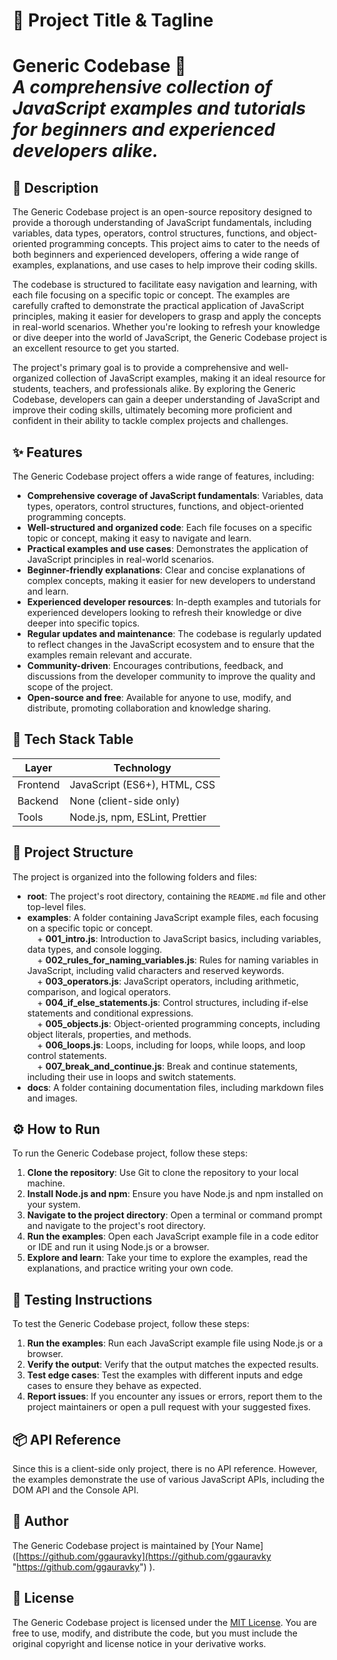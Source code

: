 🚀 Project Title & Tagline  
==========================  
**Generic Codebase** 🌟  
_A comprehensive collection of JavaScript examples and tutorials for beginners and experienced developers alike._  
==============================================

📖 Description  
---------------  
The Generic Codebase project is an open-source repository designed to provide a thorough understanding of JavaScript fundamentals, including variables, data types, operators, control structures, functions, and object-oriented programming concepts. This project aims to cater to the needs of both beginners and experienced developers, offering a wide range of examples, explanations, and use cases to help improve their coding skills.

The codebase is structured to facilitate easy navigation and learning, with each file focusing on a specific topic or concept. The examples are carefully crafted to demonstrate the practical application of JavaScript principles, making it easier for developers to grasp and apply the concepts in real-world scenarios. Whether you're looking to refresh your knowledge or dive deeper into the world of JavaScript, the Generic Codebase project is an excellent resource to get you started.

The project's primary goal is to provide a comprehensive and well-organized collection of JavaScript examples, making it an ideal resource for students, teachers, and professionals alike. By exploring the Generic Codebase, developers can gain a deeper understanding of JavaScript and improve their coding skills, ultimately becoming more proficient and confident in their ability to tackle complex projects and challenges.

✨ Features  
-----------  
The Generic Codebase project offers a wide range of features, including:  
* **Comprehensive coverage of JavaScript fundamentals**: Variables, data types, operators, control structures, functions, and object-oriented programming concepts.  
* **Well-structured and organized code**: Each file focuses on a specific topic or concept, making it easy to navigate and learn.  
* **Practical examples and use cases**: Demonstrates the application of JavaScript principles in real-world scenarios.  
* **Beginner-friendly explanations**: Clear and concise explanations of complex concepts, making it easier for new developers to understand and learn.  
* **Experienced developer resources**: In-depth examples and tutorials for experienced developers looking to refresh their knowledge or dive deeper into specific topics.  
* **Regular updates and maintenance**: The codebase is regularly updated to reflect changes in the JavaScript ecosystem and to ensure that the examples remain relevant and accurate.  
* **Community-driven**: Encourages contributions, feedback, and discussions from the developer community to improve the quality and scope of the project.  
* **Open-source and free**: Available for anyone to use, modify, and distribute, promoting collaboration and knowledge sharing.

🧰 Tech Stack Table  
-------------------  
| **Layer** | **Technology** |  
| --- | --- |  
| Frontend | JavaScript (ES6+), HTML, CSS |  
| Backend | None (client-side only) |  
| Tools | Node.js, npm, ESLint, Prettier |

📁 Project Structure  
---------------------  
The project is organized into the following folders and files:  
* **root**: The project's root directory, containing the `README.md` file and other top-level files.  
* **examples**: A folder containing JavaScript example files, each focusing on a specific topic or concept.  
    + **001_intro.js**: Introduction to JavaScript basics, including variables, data types, and console logging.  
    + **002_rules_for_naming_variables.js**: Rules for naming variables in JavaScript, including valid characters and reserved keywords.  
    + **003_operators.js**: JavaScript operators, including arithmetic, comparison, and logical operators.  
    + **004_if_else_statements.js**: Control structures, including if-else statements and conditional expressions.  
    + **005_objects.js**: Object-oriented programming concepts, including object literals, properties, and methods.  
    + **006_loops.js**: Loops, including for loops, while loops, and loop control statements.  
    + **007_break_and_continue.js**: Break and continue statements, including their use in loops and switch statements.  
* **docs**: A folder containing documentation files, including markdown files and images.

⚙️ How to Run  
----------------  
To run the Generic Codebase project, follow these steps:  
1. **Clone the repository**: Use Git to clone the repository to your local machine.  
2. **Install Node.js and npm**: Ensure you have Node.js and npm installed on your system.  
3. **Navigate to the project directory**: Open a terminal or command prompt and navigate to the project's root directory.  
4. **Run the examples**: Open each JavaScript example file in a code editor or IDE and run it using Node.js or a browser.  
5. **Explore and learn**: Take your time to explore the examples, read the explanations, and practice writing your own code.

🧪 Testing Instructions  
------------------------  
To test the Generic Codebase project, follow these steps:  
1. **Run the examples**: Run each JavaScript example file using Node.js or a browser.  
2. **Verify the output**: Verify that the output matches the expected results.  
3. **Test edge cases**: Test the examples with different inputs and edge cases to ensure they behave as expected.  
4. **Report issues**: If you encounter any issues or errors, report them to the project maintainers or open a pull request with your suggested fixes.

📦 API Reference  
-----------------  
Since this is a client-side only project, there is no API reference. However, the examples demonstrate the use of various JavaScript APIs, including the DOM API and the Console API.

👤 Author  
----------  
The Generic Codebase project is maintained by [Your Name]([https://github.com/ggauravky](https://github.com/ggauravky "https://github.com/ggauravky") ).

📝 License  
----------  
The Generic Codebase project is licensed under the [MIT License](https://opensource.org/licenses/MIT). You are free to use, modify, and distribute the code, but you must include the original copyright and license notice in your derivative works.
